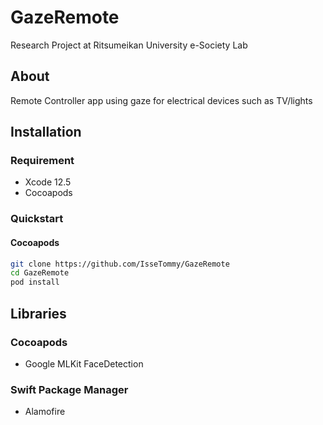 # GazeRemote
Research Project at Ritsumeikan University e-Society Lab
## About
Remote Controller app using gaze for electrical devices such as TV/lights

## Installation 
### Requirement
- Xcode 12.5
- Cocoapods

### Quickstart
#### Cocoapods
```bash
git clone https://github.com/IsseTommy/GazeRemote
cd GazeRemote
pod install
```

## Libraries
### Cocoapods
- Google MLKit FaceDetection

### Swift Package Manager
- Alamofire

